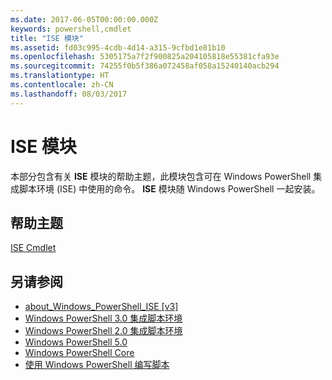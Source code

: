 ```yaml
---
ms.date: 2017-06-05T00:00:00.000Z
keywords: powershell,cmdlet
title: "ISE 模块"
ms.assetid: fd03c995-4cdb-4d14-a315-9cfbd1e81b10
ms.openlocfilehash: 5305175a7f2f900825a204105818e55381cfa93e
ms.sourcegitcommit: 74255f0b5f386a072458af058a15240140acb294
ms.translationtype: HT
ms.contentlocale: zh-CN
ms.lasthandoff: 08/03/2017
---
```

# <a name="ise-module"></a>ISE 模块
本部分包含有关 **ISE** 模块的帮助主题，此模块包含可在 Windows PowerShell 集成脚本环境 (ISE) 中使用的命令。 **ISE** 模块随 Windows PowerShell 一起安装。

## <a name="help-topics"></a>帮助主题
[ISE Cmdlet](http://go.microsoft.com/fwlink/?LinkID=254686)

## <a name="see-also"></a>另请参阅
- [about_Windows_PowerShell_ISE [v3]](https://technet.microsoft.com/en-us/library/dfa54d47-60c6-4fff-8197-c747e8d411bb)
- [Windows PowerShell 3.0 集成脚本环境](http://go.microsoft.com/fwlink/?LinkId=254681)
- [Windows PowerShell 2.0 集成脚本环境](http://go.microsoft.com/fwlink/?LinkID=238569)
- [Windows PowerShell 5.0](../core-modules/Windows-PowerShell-5.0.md)
- [Windows PowerShell Core](https://technet.microsoft.com/en-us/library/4b75f1e4-f327-48f3-92ab-bf5435094d41)
- [使用 Windows PowerShell 编写脚本](../../getting-started/fundamental/Scripting-with-Windows-PowerShell.md)

